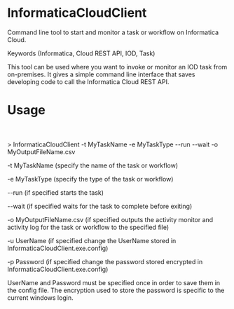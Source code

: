 # InformaticaCloudClient
Command line tool to start and monitor a task or workflow on Informatica Cloud.

Keywords (Informatica, Cloud REST API, IOD, Task)

This tool can be used where you want to invoke or monitor an IOD task from on-premises. It gives a simple command line interface that saves developing code to call the Informatica Cloud REST API.


Usage
========
 <br><br> > InformaticaCloudClient -t MyTaskName -e MyTaskType --run --wait -o MyOutputFileName.csv


-t MyTaskName   (specify the name of the task or workflow)

-e MyTaskType   (specify the type of the task or workflow)

--run           (if specified starts the task)

--wait          (if specified waits for the task to complete before exiting)

-o MyOutputFileName.csv  (if specified outputs the activity monitor and activity log for the task or workflow to the specified file)


-u UserName     (if specified change the UserName stored in InformaticaCloudClient.exe.config)

-p Password     (if specified change the password stored encrypted in InformaticaCloudClient.exe.config)

UserName and Password must be specified once in order to save them in the config file.
The encryption used to store the password is specific to the current windows login.
